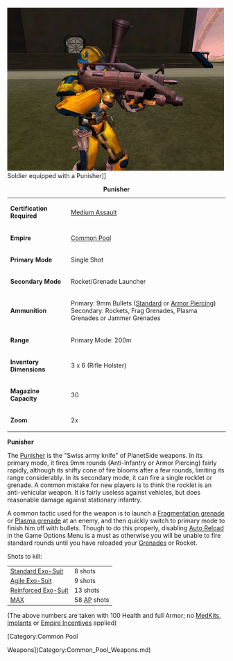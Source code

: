 ![](../images/PSScreenShot0253.jpg "fig:PSScreenShot0253.jpg") Soldier equipped
with a Punisher\]\]

<table>
<caption><strong>Punisher</strong></caption>
<tbody>
<tr class="odd">
<td><p><strong>Certification Required</strong></p></td>
<td><p><a href="Medium_Assault.md" title="wikilink">Medium Assault</a></p></td>
</tr>
<tr class="even">
<td><p><strong>Empire</strong></p></td>
<td><p><a href="Common_Pool.md" title="wikilink">Common Pool</a></p></td>
</tr>
<tr class="odd">
<td><p><strong>Primary Mode</strong></p></td>
<td><p>Single Shot</p></td>
</tr>
<tr class="even">
<td><p><strong>Secondary Mode</strong></p></td>
<td><p>Rocket/Grenade Launcher</p></td>
</tr>
<tr class="odd">
<td><p><strong>Ammunition</strong></p></td>
<td><p>Primary: 9mm Bullets (<a href="9mm_Bullet.md" title="wikilink">Standard</a> or <a href="AP_9mm_Bullet.md" title="wikilink">Armor Piercing</a>)<br />
Secondary: Rockets, Frag Grenades, Plasma Grenades or Jammer Grenades</p></td>
</tr>
<tr class="even">
<td><p><strong>Range</strong></p></td>
<td><p>Primary Mode: 200m</p></td>
</tr>
<tr class="odd">
<td><p><strong>Inventory Dimensions</strong></p></td>
<td><p>3 x 6 (Rifle Holster)</p></td>
</tr>
<tr class="even">
<td><p><strong>Magazine Capacity</strong></p></td>
<td><p>30</p></td>
</tr>
<tr class="odd">
<td><p><strong>Zoom</strong></p></td>
<td><p>2x</p></td>
</tr>
</tbody>
</table>

**Punisher**

The [Punisher](Punisher.md) is the "Swiss army knife" of
PlanetSide weapons. In its primary mode, it fires 9mm rounds
(Anti-Infantry or Armor Piercing) fairly rapidly, although its shifty
cone of fire blooms after a few rounds, limiting its range considerably.
In its secondary mode, it can fire a single rocklet or grenade. A common
mistake for new players is to think the rocklet is an anti-vehicular
weapon. It is fairly useless against vehicles, but does reasonable
damage against stationary infantry.

A common tactic used for the weapon is to launch a [Fragmentation
grenade](Fragmentation_grenade.md) or [Plasma
grenade](Plasma_grenade.md) at an enemy, and then quickly switch
to primary mode to finish him off with bullets. Though to do this
properly, disabling [Auto Reload](../etc/Menu.md#Game_Options) in the
Game Options Menu is a must as otherwise you will be unable to fire
standard rounds until you have reloaded your
[Grenades](Weapons_Index.md#Grenades) or Rocket.

Shots to kill:

|                                                        |                                                 |
| ------------------------------------------------------ | ----------------------------------------------- |
| [Standard Exo-Suit](../armor/Standard_Exo-Suit.md)     | 8 shots                                         |
| [Agile Exo-Suit](../armor/Agile_Exo-Suit.md)           | 9 shots                                         |
| [Reinforced Exo-Suit](../armor/Reinforced_Exo-Suit.md) | 13 shots                                        |
| [MAX](../items/Mechanized_Assault_Exo-Suit.md)         | 58 [AP](../terminology/Armor_Piercing.md) shots |

(The above numbers are taken with 100 Health and full Armor; no
[MedKits](../items/MedKit.md), [Implants](../implants/Implants.md) or [Empire
Incentives](../etc/Empire_Incentives.md) applied)

<!--[Category:Game Items](Category:Game_Items.md)-->
<!--[Category:Weapons](Category:Weapons.md)--> [Category:Common Pool
Weapons](Category:Common_Pool_Weapons.md)
